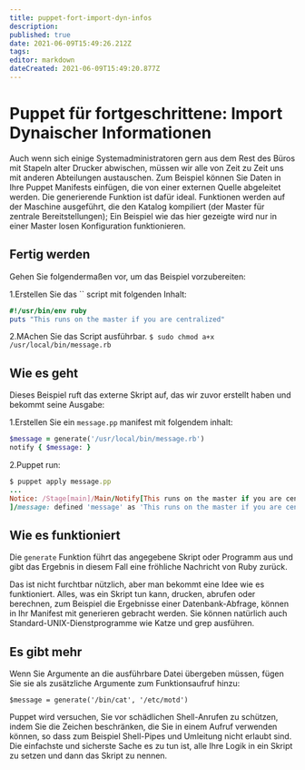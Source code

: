 ```yaml
---
title: puppet-fort-import-dyn-infos
description: 
published: true
date: 2021-06-09T15:49:26.212Z
tags: 
editor: markdown
dateCreated: 2021-06-09T15:49:20.877Z
---
```


# Puppet für fortgeschrittene:  Import Dynaischer Informationen

Auch wenn sich einige Systemadministratoren gern aus dem Rest des Büros mit Stapeln alter Drucker abwischen, müssen wir alle von Zeit zu Zeit uns mit anderen Abteilungen austauschen.
Zum Beispiel können Sie Daten in Ihre Puppet Manifests einfügen, die von einer externen Quelle abgeleitet werden.
Die generierende Funktion ist dafür ideal. Funktionen werden auf der Maschine ausgeführt, die den Katalog kompiliert (der Master für zentrale Bereitstellungen); Ein Beispiel wie das hier gezeigte wird nur in einer Master losen Konfiguration funktionieren.

## Fertig werden

Gehen Sie folgendermaßen vor, um das Beispiel vorzubereiten:

1.Erstellen Sie das `` script mit folgenden Inhalt:

```ruby
#!/usr/bin/env ruby
puts "This runs on the master if you are centralized"
```

2.MAchen Sie das Script ausführbar.
`$ sudo chmod a+x /usr/local/bin/message.rb`

## Wie es geht

Dieses Beispiel ruft das externe Skript auf, das wir zuvor erstellt haben und bekommt seine Ausgabe:

1.Erstellen Sie ein `message.pp` manifest mit folgendem inhalt:

```ruby
$message = generate('/usr/local/bin/message.rb')
notify { $message: }
```

2.Puppet run:

```ruby
$ puppet apply message.pp
...
Notice: /Stage[main]/Main/Notify[This runs on the master if you are centralized
]/message: defined 'message' as 'This runs on the master if you are centralized
```

## Wie es funktioniert

Die `generate` Funktion führt das angegebene Skript oder Programm aus und gibt das Ergebnis in diesem Fall eine fröhliche Nachricht von Ruby zurück.

Das ist nicht furchtbar nützlich, aber man bekommt eine Idee wie es funktioniert. Alles, was ein Skript tun kann, drucken, abrufen oder berechnen, zum Beispiel die Ergebnisse einer Datenbank-Abfrage, können in Ihr Manifest mit generieren gebracht werden. Sie können natürlich auch Standard-UNIX-Dienstprogramme wie Katze und grep ausführen.

## Es gibt mehr

Wenn Sie Argumente an die ausführbare Datei übergeben müssen, fügen Sie sie als zusätzliche Argumente zum Funktionsaufruf hinzu:

`$message = generate('/bin/cat', '/etc/motd')`

Puppet wird versuchen, Sie vor schädlichen Shell-Anrufen zu schützen, indem Sie die Zeichen beschränken, die Sie in einem Aufruf verwenden können, so dass zum Beispiel Shell-Pipes und Umleitung nicht erlaubt sind. Die einfachste und sicherste Sache es zu tun ist, alle Ihre Logik in ein Skript zu setzen und dann das Skript zu nennen.